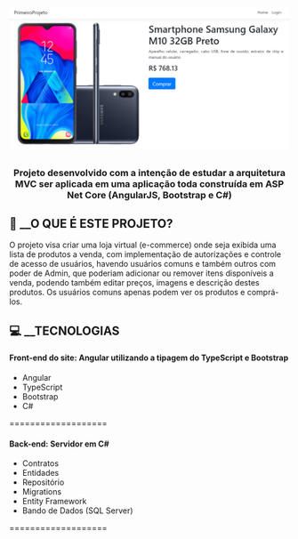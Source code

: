 <h1 align=center>
<img src="https://raw.githubusercontent.com/jgsneves/eCommerceCsharp/master/Capturar.PNG" />
</h1>

<h3 align="center">

Projeto desenvolvido com a intenção de estudar a arquitetura MVC ser aplicada em uma aplicação toda construída em ASP Net Core (AngularJS, Bootstrap e C#)

</h3>

## **:memo:  __O QUE É ESTE PROJETO?**

O projeto visa criar uma loja virtual (e-commerce) onde seja exibida uma lista de produtos a venda, com implementação de autorizações e controle de acesso de usuários, havendo usuários comuns e também outros com poder de Admin, que poderiam adicionar ou remover itens disponíveis a venda, podendo também editar preços, imagens e descrição destes produtos. Os usuários comuns apenas podem ver os produtos e comprá-los.

## **:computer:  __TECNOLOGIAS**


#### **Front-end do site:** Angular utilizando a tipagem do TypeScript e Bootstrap

  - Angular
  - TypeScript
  - Bootstrap
  - C#

===================

#### **Back-end:** Servidor em C#

  - Contratos
  - Entidades
  - Repositório
  - Migrations
  - Entity Framework
  - Bando de Dados (SQL Server)

===================

